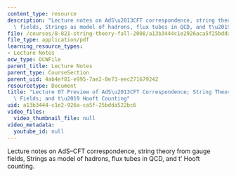 ```yaml
---
content_type: resource
description: "Lecture notes on AdS\u2013CFT correspondence, string theory from gauge\
  \ fields, Strings as model of hadrons, flux tubes in QCD, and t\u2019 Hooft counting."
file: /courses/8-821-string-theory-fall-2008/a13b3444c1e2926aca5f25bdda522bc6_lecture07.pdf
file_type: application/pdf
learning_resource_types:
- Lecture Notes
ocw_type: OCWFile
parent_title: Lecture Notes
parent_type: CourseSection
parent_uid: 4ab4ef81-e995-7ae2-8e73-eec271679242
resourcetype: Document
title: "Lecture 07 Preview of AdS\u2013CFT Correspondence; String Theory from Gauge\
  \ Fields; and t\u2019 Hooft Counting"
uid: a13b3444-c1e2-926a-ca5f-25bdda522bc6
video_files:
  video_thumbnail_file: null
video_metadata:
  youtube_id: null
---
```

Lecture notes on AdS–CFT correspondence, string theory from gauge fields, Strings as model of hadrons, flux tubes in QCD, and t’ Hooft counting.

